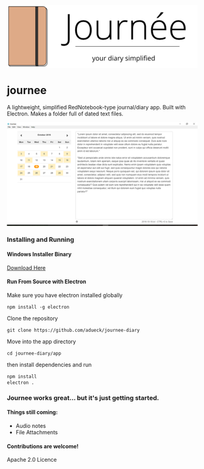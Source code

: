 ![Journee Logo](journeelogo.png)

# journee 

A lightweight, simplified RedNotebook-type journal/diary app. Built with Electron. Makes a folder full of dated text files.

![Screenshot](journee-screenshot.png)


### Installing and Running

#### Windows Installer Binary

[Download Here](https://s3.amazonaws.com/journee-app/Journee-1.1.1-setup.exe)

#### Run From Source with Electron

Make sure you have electron installed globally
```
npm install -g electron

```

Clone the repository
```
git clone https://github.com/adueck/journee-diary
```

Move into the app directory
```
cd journee-diary/app
```

then install dependencies and run

```
npm install
electron .
```

### Journee works great... but it's just getting started. 

#### Things still coming:

- Audio notes
- File Attachments

#### Contributions are welcome!

Apache 2.0 Licence
